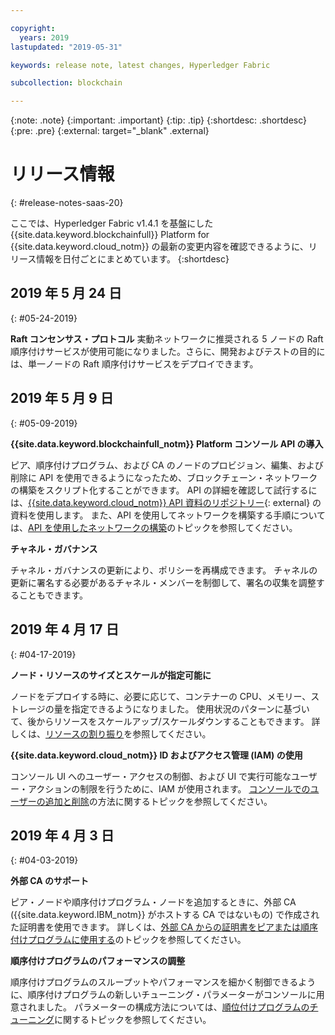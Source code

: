```yaml
---

copyright:
  years: 2019
lastupdated: "2019-05-31"

keywords: release note, latest changes, Hyperledger Fabric

subcollection: blockchain

---
```


{:note: .note}
{:important: .important}
{:tip: .tip}
{:shortdesc: .shortdesc}
{:pre: .pre}
{:external: target="_blank" .external}

# リリース情報
{: #release-notes-saas-20}

ここでは、Hyperledger Fabric v1.4.1 を基盤にした {{site.data.keyword.blockchainfull}} Platform for {{site.data.keyword.cloud_notm}} の最新の変更内容を確認できるように、リリース情報を日付ごとにまとめています。
{:shortdesc}


## 2019 年 5 月 24 日
{: #05-24-2019}

**Raft コンセンサス・プロトコル** 実動ネットワークに推奨される 5 ノードの Raft 順序付けサービスが使用可能になりました。さらに、開発およびテストの目的には、単一ノードの Raft 順序付けサービスをデプロイできます。

## 2019 年 5 月 9 日
{: #05-09-2019}

**{{site.data.keyword.blockchainfull_notm}} Platform コンソール API の導入**

ピア、順序付けプログラム、および CA のノードのプロビジョン、編集、および削除に API を使用できるようになったため、ブロックチェーン・ネットワークの構築をスクリプト化することができます。 API の詳細を確認して試行するには、[{{site.data.keyword.cloud_notm}} API 資料のリポジトリー](/apidocs/blockchain#introduction){: external} の資料を使用します。 また、API を使用してネットワークを構築する手順については、[API を使用したネットワークの構築](/docs/services/blockchain?topic=blockchain-ibp-v2-apis)のトピックを参照してください。  

**チャネル・ガバナンス**  

チャネル・ガバナンスの更新により、ポリシーを再構成できます。 チャネルの更新に署名する必要があるチャネル・メンバーを制御して、署名の収集を調整することもできます。

## 2019 年 4 月 17 日
{: #04-17-2019}

**ノード・リソースのサイズとスケールが指定可能に**  

ノードをデプロイする時に、必要に応じて、コンテナーの CPU、メモリー、ストレージの量を指定できるようになりました。 使用状況のパターンに基づいて、後からリソースをスケールアップ/スケールダウンすることもできます。 詳しくは、[リソースの割り振り](/docs/services/blockchain?topic=blockchain-ibp-console-govern#ibp-console-govern-allocate-resources)を参照してください。

**{{site.data.keyword.cloud_notm}} ID およびアクセス管理 (IAM) の使用**  

コンソール UI へのユーザー・アクセスの制御、および UI で実行可能なユーザー・アクションの制限を行うために、IAM が使用されます。  [コンソールでのユーザーの追加と削除](/docs/services/blockchain?topic=blockchain-ibp-console-manage-console#ibp-console-manage-console-add-remove)の方法に関するトピックを参照してください。

## 2019 年 4 月 3 日
{: #04-03-2019}

**外部 CA のサポート**

ピア・ノードや順序付けプログラム・ノードを追加するときに、外部 CA ({{site.data.keyword.IBM_notm}} がホストする CA ではないもの) で作成された証明書を使用できます。 詳しくは、[外部 CA からの証明書をピアまたは順序付けプログラムに使用する](/docs/services/blockchain?topic=blockchain-ibp-console-build-network#ibp-console-build-network-third-party-ca)のトピックを参照してください。

**順序付けプログラムのパフォーマンスの調整**

順序付けプログラムのスループットやパフォーマンスを細かく制御できるように、順序付けプログラムの新しいチューニング・パラメーターがコンソールに用意されました。 パラメーターの構成方法については、[順位付けプログラムのチューニング](/docs/services/blockchain?topic=blockchain-ibp-console-govern#ibp-console-govern-orderer-tuning)に関するトピックを参照してください。
